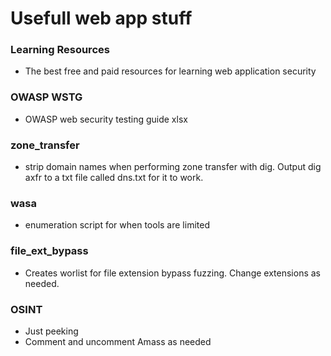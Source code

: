 # Usefull web app stuff

### Learning Resources
- The best free and paid resources for learning web application security

### OWASP WSTG
- OWASP web security testing guide xlsx
  
### zone_transfer  
- strip domain names when performing zone transfer with dig. Output dig axfr to a txt file called dns.txt for it to work.

### wasa
- enumeration script for when tools are limited

### file_ext_bypass
- Creates worlist for file extension bypass fuzzing. Change extensions as needed.

### OSINT
- Just peeking
- Comment and uncomment Amass as needed

